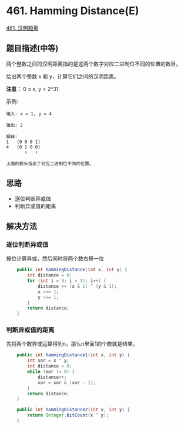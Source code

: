 
# 461. Hamming Distance(E)

[461. 汉明距离](https://leetcode-cn.com/problems/hamming-distance/)

## 题目描述(中等)

两个整数之间的汉明距离指的是这两个数字对应二进制位不同的位置的数目。

给出两个整数 x 和 y，计算它们之间的汉明距离。

**注意：**
0 ≤ x, y < 2^31.

示例:
```
输入: x = 1, y = 4

输出: 2

解释:
1   (0 0 0 1)
4   (0 1 0 0)
       ↑   ↑

上面的箭头指出了对应二进制位不同的位置。
```

## 思路

- 逐位判断异或值
- 判断异或值的距离

## 解决方法

### 逐位判断异或值

按位计算异或，然后同时将两个数右移一位

```java
    public int hammingDistance(int x, int y) {
        int distance = 0;
        for (int i = 0; i < 31; i++) {
            distance += (x & 1) ^ (y & 1);
            x >>= 1;
            y >>= 1;
        }
        return distance;
    }

```

### 判断异或值的距离

先将两个数异或运算得到n，那么n里面1的个数就是结果，

```java
    public int hammingDistance1(int x, int y) {
        int xor = x ^ y;
        int distance = 0;
        while (xor != 0) {
            distance++;
            xor = xor & (xor - 1);
        }
        return distance;
    }

    public int hammingDistance2(int x, int y) {
        return Integer.bitCount(x ^ y);
    }
```